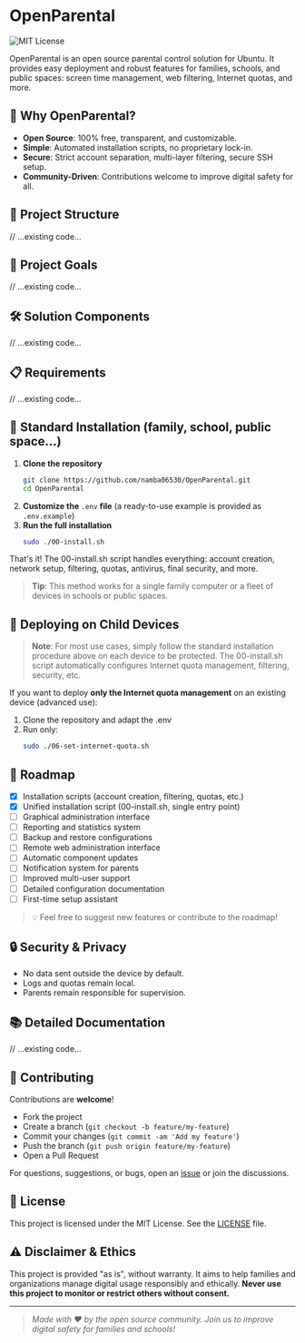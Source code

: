 # OpenParental

![MIT License](https://img.shields.io/badge/license-MIT-green.svg)

OpenParental is an open source parental control solution for Ubuntu. It provides easy deployment and robust features for families, schools, and public spaces: screen time management, web filtering, Internet quotas, and more.

## 🚀 Why OpenParental?
- **Open Source**: 100% free, transparent, and customizable.
- **Simple**: Automated installation scripts, no proprietary lock-in.
- **Secure**: Strict account separation, multi-layer filtering, secure SSH setup.
- **Community-Driven**: Contributions welcome to improve digital safety for all.

## 📁 Project Structure
// ...existing code...

## 🎯 Project Goals
// ...existing code...

## 🛠 Solution Components
// ...existing code...

## 📋 Requirements
// ...existing code...

## 🚀 Standard Installation (family, school, public space...)

1. **Clone the repository**
   ```bash
   git clone https://github.com/namba06530/OpenParental.git
   cd OpenParental
   ```
2. **Customize the** `.env` **file** (a ready-to-use example is provided as `.env.example`)
3. **Run the full installation**
   ```bash
   sudo ./00-install.sh
   ```

That's it! The 00-install.sh script handles everything: account creation, network setup, filtering, quotas, antivirus, final security, and more.

> **Tip**: This method works for a single family computer or a fleet of devices in schools or public spaces.

## 🚚 Deploying on Child Devices

> **Note**: For most use cases, simply follow the standard installation procedure above on each device to be protected. The 00-install.sh script automatically configures Internet quota management, filtering, security, etc.

If you want to deploy **only the Internet quota management** on an existing device (advanced use):

1. Clone the repository and adapt the .env
2. Run only:
   ```bash
   sudo ./06-set-internet-quota.sh
   ```

## 📝 Roadmap

- [x] Installation scripts (account creation, filtering, quotas, etc.)
- [x] Unified installation script (00-install.sh, single entry point)
- [ ] Graphical administration interface
- [ ] Reporting and statistics system
- [ ] Backup and restore configurations
- [ ] Remote web administration interface
- [ ] Automatic component updates
- [ ] Notification system for parents
- [ ] Improved multi-user support
- [ ] Detailed configuration documentation
- [ ] First-time setup assistant

> 💡 Feel free to suggest new features or contribute to the roadmap!

## 🔒 Security & Privacy
- No data sent outside the device by default.
- Logs and quotas remain local.
- Parents remain responsible for supervision.

## 📚 Detailed Documentation
// ...existing code...

## 🤝 Contributing

Contributions are **welcome**!

- Fork the project
- Create a branch (`git checkout -b feature/my-feature`)
- Commit your changes (`git commit -am 'Add my feature'`)
- Push the branch (`git push origin feature/my-feature`)
- Open a Pull Request

For questions, suggestions, or bugs, open an [issue](https://github.com/your-username/OpenParental/issues) or join the discussions.

## 📄 License

This project is licensed under the MIT License. See the [LICENSE](LICENSE) file.

## ⚠️ Disclaimer & Ethics

This project is provided "as is", without warranty. It aims to help families and organizations manage digital usage responsibly and ethically. **Never use this project to monitor or restrict others without consent.**

---

> _Made with ❤️ by the open source community. Join us to improve digital safety for families and schools!_